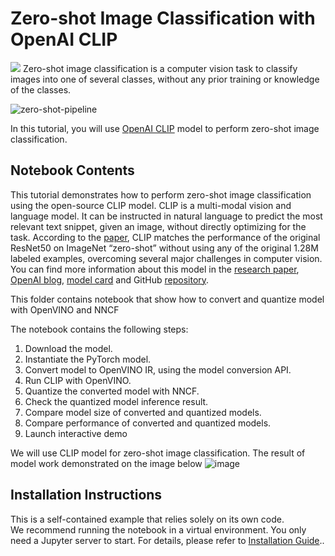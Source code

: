 # Zero-shot Image Classification with OpenAI CLIP

<img referrerpolicy="no-referrer-when-downgrade" src="https://static.scarf.sh/a.png?x-pxid=5b5a4db0-7875-4bfb-bdbd-01698b5b1a77&file=notebooks/clip-zero-shot-image-classification/README.md" />
Zero-shot image classification is a computer vision task to classify images into one of several classes, without any prior training or knowledge of the classes.

![zero-shot-pipeline](https://user-images.githubusercontent.com/29454499/207773481-d77cacf8-6cdc-4765-a31b-a1669476d620.png)

In this tutorial, you will use [OpenAI CLIP](https://github.com/openai/CLIP) model to perform zero-shot image classification.

## Notebook Contents

This tutorial demonstrates how to perform zero-shot image classification using the open-source CLIP model. CLIP is a multi-modal vision and language model. It can be instructed in natural language to predict the most relevant text snippet, given an image, without directly optimizing for the task. According to the [paper](https://arxiv.org/abs/2103.00020), CLIP matches the performance of the original ResNet50 on ImageNet “zero-shot” without using any of the original 1.28M labeled examples, overcoming several major challenges in computer vision.
You can find more information about this model in the [research paper](https://arxiv.org/abs/2103.00020), [OpenAI blog](https://openai.com/index/clip/), [model card](https://github.com/openai/CLIP/blob/main/model-card.md) and GitHub [repository](https://github.com/openai/CLIP).

This folder contains notebook that show how to convert and quantize model with OpenVINO and NNCF

The notebook contains the following steps:
1. Download the model.
2. Instantiate the PyTorch model.
3. Convert model to OpenVINO IR, using the model conversion API.
4. Run CLIP with OpenVINO.
5. Quantize the converted model with NNCF.
6. Check the quantized model inference result.
7. Compare model size of converted and quantized models.
8. Compare performance of converted and quantized models.
9. Launch interactive demo


We will use CLIP model for zero-shot image classification. The result of model work demonstrated on the image below
![image](https://user-images.githubusercontent.com/29454499/207795060-437b42f9-e801-4332-a91f-cc26471e5ba2.png)

## Installation Instructions

This is a self-contained example that relies solely on its own code.</br>
We recommend running the notebook in a virtual environment. You only need a Jupyter server to start.
For details, please refer to [Installation Guide](../../README.md)..
